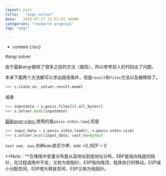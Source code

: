 ```yaml
---
layout: post
title:   "angr.solver"
date:   2019-07-17 13:55:01 +0800
categories: "research proposal"
tag: "angr"

---
```


* content
{:toc}




#angr.solver

由于最新angr删除了很多之前的方法（属性），所以参考前人的代码出了问题。

本来下面两个方法都可以求出路径条件，但是`result`和`files`方法以及被移除了。

```python
>>> s.state.se._solver.result.model 
```

或者

```python
>>> inputdata = s.posix.files[0].all_bytes()
>>> s.solver.eval(inputdate)
```

[最新angr->doc](https://docs.angr.io/core-concepts/states#basic-execution),使用的是`posix.stdin.load`,但是

 ```python
>>> input_data = s.posix.stdin.load(0, s.posix.stdin.size)
>>> s.solver.eval(input_data, cast_to=bytes)
 ```

*`test eax, eax`,判断eax是否为零，eax =0,则ZF = 0*

**Note：**在堆栈中变量分布是从高地址到低地址分布，EBP是指向栈底的指针，在过程调用中不变，又称为帧指针。ESP指向栈顶，程序执行时移动，ESP减小分配空间，ESP增大释放空间，ESP又称为栈指针。 

